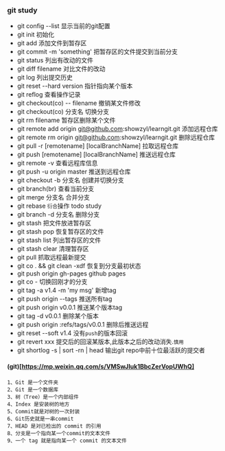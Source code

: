 ### git study

* git config --list 显示当前的git配置
* git init 初始化
* git add 添加文件到暂存区
* git commit -m 'something' 把暂存区的文件提交到当前分支
* git status 列出有改动的文件
* git diff filename 对比文件的改动  
* git log 列出提交历史 
* git reset --hard version 指针指向某个版本
* git reflog 查看操作记录
* git checkout(co) -- filename 撤销某文件修改
* git checkout(co) 分支名 切换分支
* git rm filename 暂存区删除某个文件
* git remote add origin git@github.com:showzyl/learngit.git 添加远程仓库
* git remote rm origin git@github.com:showzyl/learngit.git 删除远程仓库
* git pull -r \[remotename\] \[localBranchName\] 拉取远程仓库
* git push \[remotename\] \[localBranchName\] 推送远程仓库
* git remote -v 查看远程库信息
* git push -u origin master  推送到远程仓库
* git checkout -b 分支名 创建并切换分支
* git branch(br) 查看当前分支
* git merge 分支名  合并分支
* git rebase `衍合`操作 todo study
* git branch -d 分支名 删除分支
* git stash 把文件放进暂存区
* git stash pop 恢复暂存区的文件
* git stash list 列出暂存区的文件
* git stash clear 清理暂存区
* git pull 抓取远程最新提交
* git co . && git clean -xdf  恢复到分支最初状态
* git push origin gh-pages  github pages
* git co - 切换回刚才的分支
* git tag -a v1.4 -m 'my msg' 新增tag
* git push origin --tags 推送所有tag
* git push origin v0.0.1 推送某个版本tag
* git tag -d v0.0.1 删除某个版本
* git push origin :refs/tags/v0.0.1 删除后推送远程
* git reset --soft v1.4  没有`push`的版本回滚
* git revert xxx 提交后的回滚某版本,此版本之后的改动消失.`慎用`
* git shortlog -s | sort -rn | head 输出git repo中前十位最活跃的提交者

#### (git)[https://mp.weixin.qq.com/s/VMSwJIuk1BbcZerVopUWhQ]
``` 
1、Git 是一个文件夹
2、Git 是一个数据库
3、树（Tree）是一个内部组件
4、Index 是安装树的地方
5、Commit就是对树的一次封装
6、Git历史就是一串commit
7、HEAD 是对已检出的 commit 的引用
8、分支是一个指向某一个commit的文本文件
9、一个 tag 就是指向某一个 commit 的文本文件
```
























